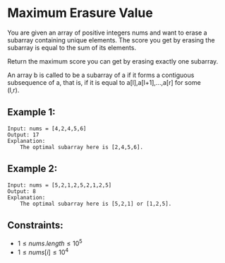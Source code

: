 # Maximum Erasure Value

You are given an array of positive integers nums and want to erase a  
subarray containing unique elements. The score you get by erasing the  
subarray is equal to the sum of its elements.

Return the maximum score you can get by erasing exactly one subarray.

An array b is called to be a subarray of a if it forms a contiguous  
subsequence of a, that is, if it is equal to a[l],a[l+1],...,a[r] for some  
(l,r).

 

## Example 1:

    Input: nums = [4,2,4,5,6]
    Output: 17
    Explanation: 
        The optimal subarray here is [2,4,5,6].

## Example 2:

    Input: nums = [5,2,1,2,5,2,1,2,5]
    Output: 8
    Explanation: 
        The optimal subarray here is [5,2,1] or [1,2,5].

 

## Constraints:

* $1 \le nums.length \le 10^5$
* $1 \le nums[i] \le 10^4$

